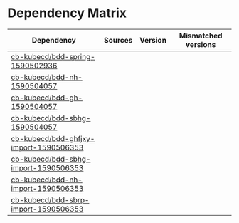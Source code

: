 # Dependency Matrix

Dependency | Sources | Version | Mismatched versions
---------- | ------- | ------- | -------------------
[cb-kubecd/bdd-spring-1590502936](https://github.com/cb-kubecd/bdd-spring-1590502936.git) |  | []() | 
[cb-kubecd/bdd-nh-1590504057](https://github.com/cb-kubecd/bdd-nh-1590504057.git) |  | []() | 
[cb-kubecd/bdd-gh-1590504057](https://github.com/cb-kubecd/bdd-gh-1590504057.git) |  | []() | 
[cb-kubecd/bdd-sbhg-1590504057](https://github.com/cb-kubecd/bdd-sbhg-1590504057.git) |  | []() | 
[cb-kubecd/bdd-ghfjxy-import-1590506353](https://github.com/cb-kubecd/bdd-ghfjxy-import-1590506353.git) |  | []() | 
[cb-kubecd/bdd-sbhg-import-1590506353](https://github.com/cb-kubecd/bdd-sbhg-import-1590506353.git) |  | []() | 
[cb-kubecd/bdd-nh-import-1590506353](https://github.com/cb-kubecd/bdd-nh-import-1590506353.git) |  | []() | 
[cb-kubecd/bdd-sbrp-import-1590506353](https://github.com/cb-kubecd/bdd-sbrp-import-1590506353.git) |  | []() | 
